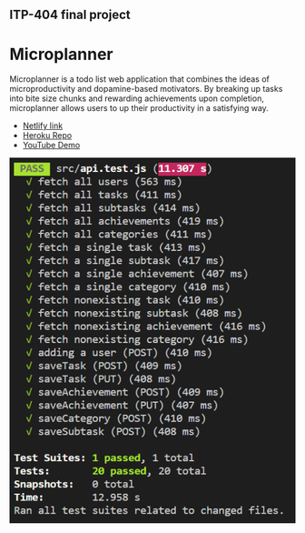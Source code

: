 ## ITP-404 final project

# Microplanner

Microplanner is a todo list web application that combines the ideas of microproductivity and dopamine-based motivators. By breaking up tasks into bite size chunks and rewarding achievements upon completion, microplanner allows users to up their productivity in a satisfying way.

- [Netlify link](https://elastic-poincare-f4a4a3.netlify.app/)
- [Heroku Repo](https://itp-404-final-project.herokuapp.com/)
- [YouTube Demo](https://www.youtube.com/watch?v=cq4VGCYfi1E&feature=youtu.be)

![Api test results](/assets/testing-screenshot.png)